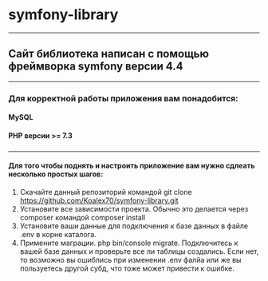 # symfony-library
***
## Сайт библиотека написан с помощью фреймворка symfony версии 4.4
***
### Для корректной работы приложения вам понадобится:
#### MySQL
#### PHP версии >= 7.3
### 
***
#### Для того чтобы поднять и настроить приложение вам нужно сдлеать несколько простых шагов:
1. Скачайте данный репозиторий командой git clone https://github.com/Koalex70/symfony-library.git
2. Установите все зависимости проекта. Обычно это делается через composer командой composer install
3. Установите ваши данные для подключения к базе данных в файле .env в корне каталога.
4. Примените маграции. php bin/console migrate. Подключитесь к вашей базе данных и проверьте все ли таблицы создались. Если нет, то возможно вы ошиблись при изменении .env фалйа или же вы пользуетесь другой субд, что тоже может привести к ошибке.
